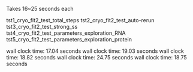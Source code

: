 Takes 16~25 seconds each

tst1_cryo_fit2_test_total_steps
tst2_cryo_fit2_test_auto-rerun
tst3_cryo_fit2_test_strong_ss
tst4_cryo_fit2_test_parameters_exploration_RNA
tst5_cryo_fit2_test_parameters_exploration_protein


wall clock time: 17.04 seconds
wall clock time: 19.03 seconds
wall clock time: 18.82 seconds
wall clock time: 24.75 seconds
wall clock time: 18.75 seconds
